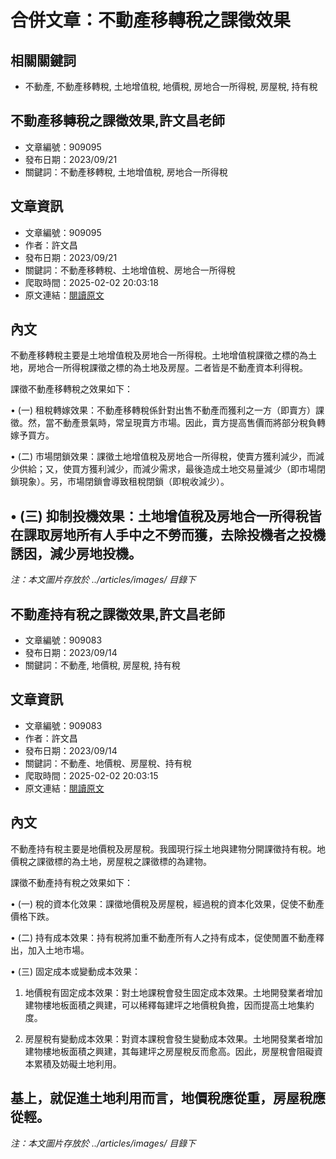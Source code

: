 # 合併文章：不動產移轉稅之課徵效果

## 相關關鍵詞
- 不動產, 不動產移轉稅, 土地增值稅, 地價稅, 房地合一所得稅, 房屋稅, 持有稅

## 不動產移轉稅之課徵效果,許文昌老師
- 文章編號：909095
- 發布日期：2023/09/21
- 關鍵詞：不動產移轉稅, 土地增值稅, 房地合一所得稅


## 文章資訊
- 文章編號：909095
- 作者：許文昌
- 發布日期：2023/09/21
- 關鍵詞：不動產移轉稅、土地增值稅、房地合一所得稅
- 爬取時間：2025-02-02 20:03:18
- 原文連結：[閱讀原文](https://real-estate.get.com.tw/Columns/detail.aspx?no=909095)

## 內文
不動產移轉稅主要是土地增值稅及房地合一所得稅。土地增值稅課徵之標的為土地，房地合一所得稅課徵之標的為土地及房屋。二者皆是不動產資本利得稅。

課徵不動產移轉稅之效果如下：

• (一) 租稅轉嫁效果：不動產移轉稅係針對出售不動產而獲利之一方（即賣方）課徵。然，當不動產景氣時，常呈現賣方市場。因此，賣方提高售價而將部分稅負轉嫁予買方。

• (二) 市場閉鎖效果：課徵土地增值稅及房地合一所得稅，使賣方獲利減少，而減少供給；又，使買方獲利減少，而減少需求，最後造成土地交易量減少（即市場閉鎖現象）。另，市場閉鎖會導致租稅閉鎖（即稅收減少）。

• (三) 抑制投機效果：土地增值稅及房地合一所得稅皆在課取房地所有人手中之不勞而獲，去除投機者之投機誘因，減少房地投機。
---
*注：本文圖片存放於 ../articles/images/ 目錄下*


## 不動產持有稅之課徵效果,許文昌老師
- 文章編號：909083
- 發布日期：2023/09/14
- 關鍵詞：不動產, 地價稅, 房屋稅, 持有稅


## 文章資訊
- 文章編號：909083
- 作者：許文昌
- 發布日期：2023/09/14
- 關鍵詞：不動產、地價稅、房屋稅、持有稅
- 爬取時間：2025-02-02 20:03:15
- 原文連結：[閱讀原文](https://real-estate.get.com.tw/Columns/detail.aspx?no=909083)

## 內文
不動產持有稅主要是地價稅及房屋稅。我國現行採土地與建物分開課徵持有稅。地價稅之課徵標的為土地，房屋稅之課徵標的為建物。

課徵不動產持有稅之效果如下：

• (一) 稅的資本化效果：課徵地價稅及房屋稅，經過稅的資本化效果，促使不動產價格下跌。

• (二) 持有成本效果：持有稅將加重不動產所有人之持有成本，促使閒置不動產釋出，加入土地市場。

• (三) 固定成本或變動成本效果：

1. 地價稅有固定成本效果：對土地課稅會發生固定成本效果。土地開發業者增加建物樓地板面積之興建，可以稀釋每建坪之地價稅負擔，因而提高土地集約度。

2. 房屋稅有變動成本效果：對資本課稅會發生變動成本效果。土地開發業者增加建物樓地板面積之興建，其每建坪之房屋稅反而愈高。因此，房屋稅會阻礙資本累積及妨礙土地利用。

基上，就促進土地利用而言，地價稅應從重，房屋稅應從輕。
---
*注：本文圖片存放於 ../articles/images/ 目錄下*

